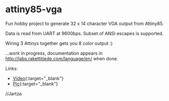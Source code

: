 # attiny85-vga

Fun hobby project to generate 32 x 14 character VGA output from Attiny85.

Data is read from UART at 9600bps. Subset of ANSI escapes is supported.

Wiring 3 Attinys together gets you 8 color output :)

...work in progress, documentation appears in http://labs.rakettitiede.com/language/en/ when done.

Links:
* [Video](https://www.dropbox.com/s/wjr7k4ip8j3r82x/MOV_2897.mp4){:target="_blank"}
* [Pic](https://drive.google.com/file/d/0B2dTzW9TMeBxVEgtMjREbmVpX0k/view){:target="_blank"}

//Jartza
